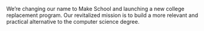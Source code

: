 We’re changing our name to Make School and launching a new college replacement program. Our revitalized mission is to build a more relevant and practical alternative to the computer science degree.